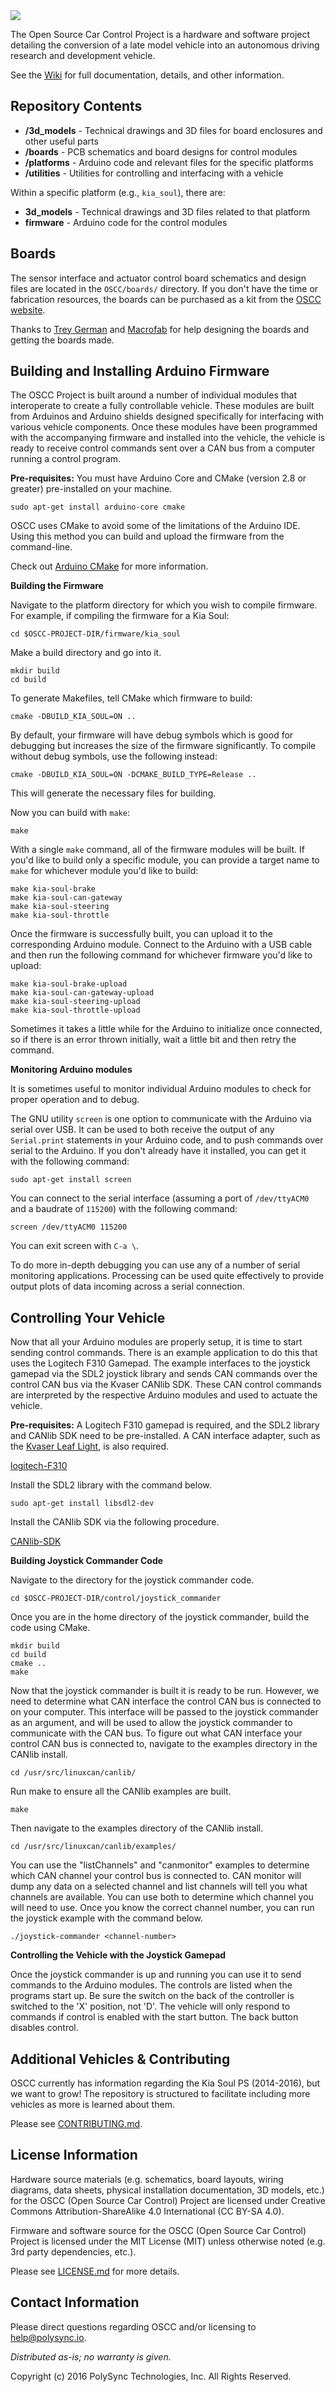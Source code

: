<img src="https://raw.githubusercontent.com/wiki/PolySync/OSCC/images/oscc_logo_title.png">


The Open Source Car Control Project is a hardware and software project detailing the conversion of a
late model vehicle into an autonomous driving research and development vehicle.

See the [Wiki](https://github.com/PolySync/OSCC/wiki) for full documentation, details, and other
information.


Repository Contents
-------------------
* **/3d_models** - Technical drawings and 3D files for board enclosures and other useful parts
* **/boards** - PCB schematics and board designs for control modules
* **/platforms** - Arduino code and relevant files for the specific platforms
* **/utilities** - Utilities for controlling and interfacing with a vehicle

Within a specific platform (e.g., `kia_soul`), there are:
* **3d_models** - Technical drawings and 3D files related to that platform
* **firmware** - Arduino code for the control modules


Boards
-----
The sensor interface and actuator control board schematics and design files are located in the
`OSCC/boards/` directory. If you don't have the time or fabrication resources, the boards can be
purchased as a kit from the [OSCC website](http://oscc.io).

Thanks to [Trey German](https://www.PolymorphicLabs.com) and [Macrofab](https://macrofab.com/) for
help designing the boards and getting the boards made.


Building and Installing Arduino Firmware
------------

The OSCC Project is built around a number of individual modules that interoperate to create a fully
controllable vehicle. These modules are built from Arduinos and Arduino shields designed specifically
for interfacing with various vehicle components. Once these modules have been programmed with the
accompanying firmware and installed into the vehicle, the vehicle is ready to receive control commands
sent over a CAN bus from a computer running a control program.

**Pre-requisites:** You must have Arduino Core and CMake (version 2.8 or greater) pre-installed on
your machine.

```
sudo apt-get install arduino-core cmake
```

OSCC uses CMake to avoid some of the limitations of the Arduino IDE. Using this method you can build
and upload the firmware from the command-line.

Check out [Arduino CMake](https://github.com/queezythegreat/arduino-cmake) for more information.

**Building the Firmware**

Navigate to the platform directory for which you wish to compile firmware. For example, if compiling
the firmware for a Kia Soul:

```
cd $OSCC-PROJECT-DIR/firmware/kia_soul
```

Make a build directory and go into it.

```
mkdir build
cd build
```

To generate Makefiles, tell CMake which firmware to build:

```
cmake -DBUILD_KIA_SOUL=ON ..
```

By default, your firmware will have debug symbols which is good for debugging but increases
the size of the firmware significantly. To compile without debug symbols, use the following instead:

```
cmake -DBUILD_KIA_SOUL=ON -DCMAKE_BUILD_TYPE=Release ..
```

This will generate the necessary files for building.

Now you can build with `make`:

```
make
```

With a single `make` command, all of the firmware modules will be built. If you'd like to build only
a specific module, you can provide a target name to `make` for whichever module you'd like to build:

```
make kia-soul-brake
make kia-soul-can-gateway
make kia-soul-steering
make kia-soul-throttle
```

Once the firmware is successfully built, you can upload it to the corresponding Arduino module.
Connect to the Arduino with a USB cable and then run the following command for whichever firmware
you'd like to upload:

```
make kia-soul-brake-upload
make kia-soul-can-gateway-upload
make kia-soul-steering-upload
make kia-soul-throttle-upload
```

Sometimes it takes a little while for the Arduino to initialize once connected, so if there is an
error thrown initially, wait a little bit and then retry the command.

**Monitoring Arduino modules**

It is sometimes useful to monitor individual Arduino modules to check for proper operation and to
debug.

The GNU utility `screen` is one option to communicate with the Arduino via serial over USB. It can
be used to both receive the output of any `Serial.print` statements in your Arduino code, and to
push commands over serial to the Arduino. If you don't already have it installed, you can get it
with the following command:

```
sudo apt-get install screen
```

You can connect to the serial interface (assuming a port of `/dev/ttyACM0` and a baudrate of
`115200`) with the following command:

```
screen /dev/ttyACM0 115200
```

You can exit screen with `C-a \`.

To do more in-depth debugging you can use any of a number of serial monitoring applications.
Processing can be used quite effectively to provide output plots of data incoming across a serial
connection.

Controlling Your Vehicle
------------

Now that all your Arduino modules are properly setup, it is time to start sending control commands.
There is an example application to do this that uses the Logitech F310 Gamepad. The example interfaces
to the joystick gamepad via the SDL2 joystick library and sends CAN commands over the control CAN bus
via the Kvaser CANlib SDK. These CAN control commands are interpreted by the respective Arduino
modules and used to actuate the vehicle.

**Pre-requisites:** A Logitech F310 gamepad is required, and the SDL2 library and CANlib SDK need to
be pre-installed. A CAN interface adapter, such as the [Kvaser Leaf Light](https://www.kvaser.com),
is also required.

[logitech-F310](http://a.co/3GoUlkN)

Install the SDL2 library with the command below.

```
sudo apt-get install libsdl2-dev
```

Install the CANlib SDK via the following procedure.

[CANlib-SDK](https://www.kvaser.com/linux-drivers-and-sdk/)

**Building Joystick Commander Code**

Navigate to the directory for the joystick commander code.

```
cd $OSCC-PROJECT-DIR/control/joystick_commander
```

Once you are in the home directory of the joystick commander, build the code using CMake.

```
mkdir build
cd build
cmake ..
make
```

Now that the joystick commander is built it is ready to be run. However, we need to determine what
CAN interface the control CAN bus is connected to on your computer. This interface will be passed to
the joystick commander as an argument, and will be used to allow the joystick commander to communicate
with the CAN bus. To figure out what CAN interface your control CAN bus is connected to, navigate to
the examples directory in the CANlib install.

```
cd /usr/src/linuxcan/canlib/
```

Run make to ensure all the CANlib examples are built.

```
make
```

Then navigate to the examples directory of the CANlib install.

```
cd /usr/src/linuxcan/canlib/examples/
```

You can use the "listChannels" and "canmonitor" examples to determine which CAN channel your control
bus is connected to. CAN monitor will dump any data on a selected channel and list channels will tell
you what channels are available. You can use both to determine which channel you will need to use.
Once you know the correct channel number, you can run the joystick example with the command below.

```
./joystick-commander <channel-number>
```

**Controlling the Vehicle with the Joystick Gamepad**

Once the joystick commander is up and running you can use it to send commands to the Arduino modules.
The controls are listed when the programs start up. Be sure the switch on the back of the controller
is switched to the 'X' position, not 'D'. The vehicle will only respond to commands if control is
enabled with the start button. The back button disables control.


Additional Vehicles & Contributing
------------

OSCC currently has information regarding the Kia Soul PS (2014-2016), but we want to grow! The
repository is structured to facilitate including more vehicles as more is learned about them.


Please see [CONTRIBUTING.md](CONTRIBUTING.md).

License Information
-------------------

Hardware source materials (e.g. schematics, board layouts, wiring diagrams, data sheets, physical
installation documentation, 3D models, etc.) for the OSCC (Open Source Car Control) Project are
licensed under Creative Commons Attribution-ShareAlike 4.0 International (CC BY-SA 4.0).

Firmware  and software source for the OSCC (Open Source Car Control) Project is licensed under the
MIT License (MIT) unless otherwise noted (e.g. 3rd party dependencies, etc.).

Please see [LICENSE.md](LICENSE.md) for more details.

Contact Information
-------------------

Please direct questions regarding OSCC and/or licensing to help@polysync.io.

*Distributed as-is; no warranty is given.*

Copyright (c) 2016 PolySync Technologies, Inc.  All Rights Reserved.
